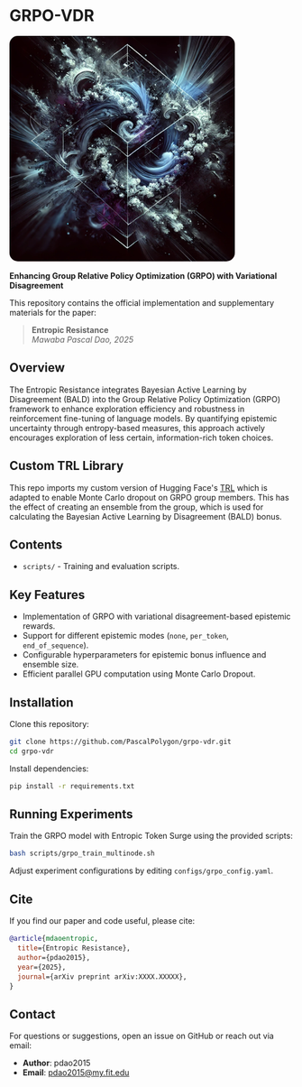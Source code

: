 # GRPO-VDR


<img src="enropic_resistance.png" alt="Entropic Resistance" width="400px" style="border-radius: 15px"/>


**Enhancing Group Relative Policy Optimization (GRPO) with Variational Disagreement**

This repository contains the official implementation and supplementary materials for the paper:

> **Entropic Resistance**  
> *Mawaba Pascal Dao, 2025*

## Overview

The Entropic Resistance integrates Bayesian Active Learning by Disagreement (BALD) into the Group Relative Policy Optimization (GRPO) framework to enhance exploration efficiency and robustness in reinforcement fine-tuning of language models. By quantifying epistemic uncertainty through entropy-based measures, this approach actively encourages exploration of less certain, information-rich token choices.

## Custom TRL Library

This repo imports my custom version of Hugging Face's <a href="https://github.com/PascalPolygon/trl" target="_blank">TRL</a> which is adapted to enable Monte Carlo dropout on GRPO group members. This has the effect of creating an ensemble from the group, which is used for calculating the Bayesian Active Learning by Disagreement (BALD) bonus</li>.

## Contents

- `scripts/` - Training and evaluation scripts.

## Key Features

- Implementation of GRPO with variational disagreement-based epistemic rewards.
- Support for different epistemic modes (`none`, `per_token`, `end_of_sequence`).
- Configurable hyperparameters for epistemic bonus influence and ensemble size.
- Efficient parallel GPU computation using Monte Carlo Dropout.

## Installation

Clone this repository:
```bash
git clone https://github.com/PascalPolygon/grpo-vdr.git
cd grpo-vdr
```

Install dependencies:
```bash
pip install -r requirements.txt
```

## Running Experiments

Train the GRPO model with Entropic Token Surge using the provided scripts:

```bash
bash scripts/grpo_train_multinode.sh
```

Adjust experiment configurations by editing `configs/grpo_config.yaml`.

## Cite

If you find our paper and code useful, please cite:

```bibtex
@article{mdaoentropic,
  title={Entropic Resistance},
  author={pdao2015},
  year={2025},
  journal={arXiv preprint arXiv:XXXX.XXXXX},
}
```

## Contact

For questions or suggestions, open an issue on GitHub or reach out via email:

- **Author**: pdao2015
- **Email**: pdao2015@my.fit.edu

